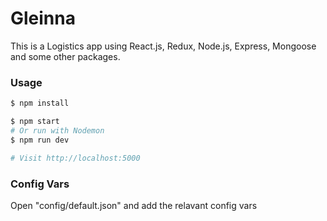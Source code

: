 # Gleinna
This is a Logistics app using React.js, Redux, Node.js, Express, Mongoose and some other packages.
### Usage
```bash
$ npm install
```
```bash
$ npm start
# Or run with Nodemon
$ npm run dev

# Visit http://localhost:5000
```
### Config Vars
Open "config/default.json" and add the relavant config vars
